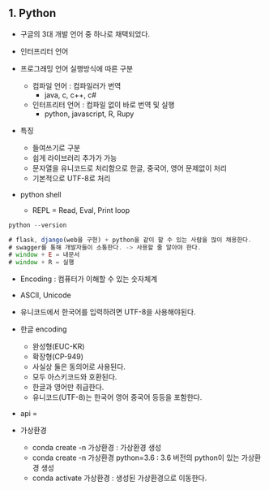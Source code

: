 ## 1. Python
- 구글의 3대 개발 언어 중 하나로 채택되었다.
- 인터프리터 언어

- 프로그래밍 언어 실행방식에 따른 구분
  - 컴파일 언어 : 컴파일러가 번역
    - java, c, c++, c#
  - 인터프리터 언어 : 컴파일 없이 바로 번역 및 실행
    - python, javascript, R, Rupy
 
- 특징
  - 들여쓰기로 구분
  - 쉽게 라이브러리 추가가 가능
  - 문자열을 유니코드로 처리함으로 한글, 중국어, 영어 문제없이 처리
  - 기본적으로 UTF-8로 처리
  
- python shell
  - REPL = Read, Eval, Print loop


```javascript
python --version

# flask, django(web을 구현) + python을 같이 할 수 있는 사람을 많이 채용한다.
# swagger를 통해 개발자들이 소통한다. -> 사용할 줄 알아야 한다.
# window + E = 내문서
# window + R = 실행
```

- Encoding : 컴퓨터가 이해할 수 있는 숫자체계
- ASCII, Unicode
- 유니코드에서 한국어를 입력하려면 UTF-8을 사용해야된다.

- 한글 encoding
  - 완성형(EUC-KR)
  - 확장형(CP-949)
  - 사실상 둘은 동의어로 사용된다.
  - 모두 아스키코드와 호환된다.
  - 한글과 영어만 취급한다.
  - 유니코드(UTF-8)는 한국어 영어 중국어 등등을 포함한다.

- api = 

- 가상환경
  - conda create -n 가상환경 : 가상환경 생성
  - conda create -n 가상환경 python=3.6 : 3.6 버전의 python이 있는 가상환경 생성
  - conda activate 가상환경 : 생성된 가상환경으로 이동한다.
  